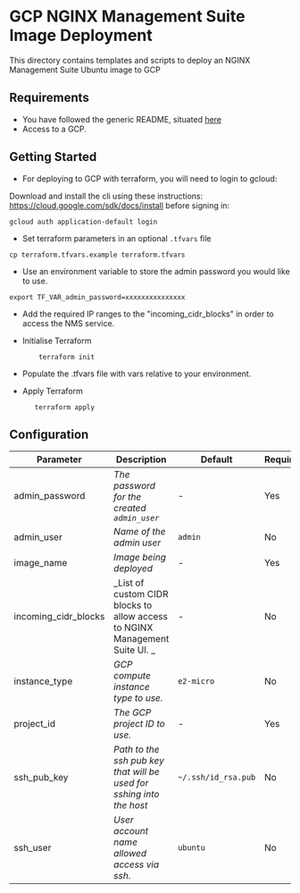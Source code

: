# GCP NGINX Management Suite Image Deployment

This directory contains templates and scripts to deploy an NGINX Management Suite Ubuntu image to GCP

## Requirements

- You have followed the generic README, situated [here](../../../README.md)
- Access to a GCP.

## Getting Started

- For deploying to GCP with terraform, you will need to login to gcloud:

Download and install the cli using these instructions: https://cloud.google.com/sdk/docs/install before signing in:

```shell
gcloud auth application-default login
```

- Set terraform parameters in an optional `.tfvars` file

```shell
cp terraform.tfvars.example terraform.tfvars
```

- Use an environment variable to store the admin password you would like to use.

```
export TF_VAR_admin_password=xxxxxxxxxxxxxxx
```

- Add the required IP ranges to the "incoming_cidr_blocks" in order to access the NMS service.

- Initialise Terraform

  ```shell
      terraform init
  ```

- Populate the .tfvars file with vars relative to your environment.

- Apply Terraform

  ```shell
     terraform apply
  ```

## Configuration

| Parameter            | Description                                                                 | Default             | Required |
| -------------------- | --------------------------------------------------------------------------- | ------------------- | -------- |
| admin_password       | _The password for the created `admin_user`_                                 | -                   | Yes      |
| admin_user           | _Name of the admin user_                                                    | `admin`             | No       |
| image_name           | _Image being deployed_                                                      | -                   | Yes      |
| incoming_cidr_blocks | _List of custom CIDR blocks to allow access to NGINX Management Suite UI. _ | -                   | No       |
| instance_type        | _GCP compute instance type to use._                                         | `e2-micro`          | No       |
| project_id           | _The GCP project ID to use._                                                | -                   | Yes      |
| ssh_pub_key          | _Path to the ssh pub key that will be used for sshing into the host_        | `~/.ssh/id_rsa.pub` | No       |
| ssh_user             | _User account name allowed access via ssh._                                 | `ubuntu`            | No       |
